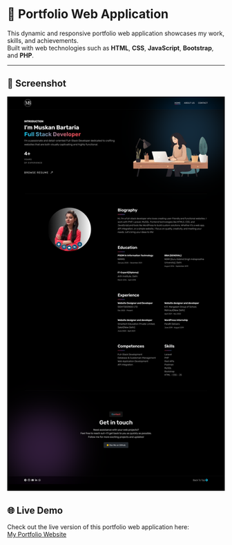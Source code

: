 # 🌟 Portfolio Web Application

This dynamic and responsive portfolio web application showcases my work, skills, and achievements.  
Built with web technologies such as **HTML**, **CSS**, **JavaScript**, **Bootstrap**, and **PHP**.

---

## 📸 Screenshot 
![Screenshot](assets/img/ScreenShot.png)

## 🌐 Live Demo

Check out the live version of this portfolio web application here:  
[My Portfolio Website](http://muskanbartaria.infinityfreeapp.com/)
